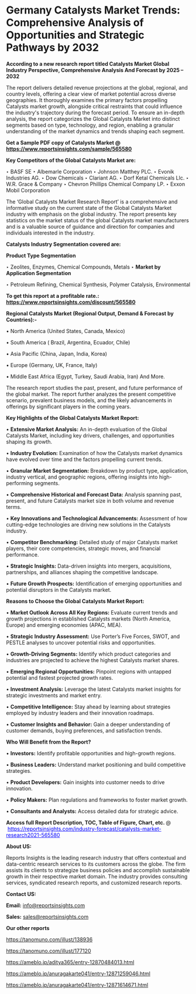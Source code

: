 # Germany Catalysts Market Trends: Comprehensive Analysis of Opportunities and Strategic Pathways by 2032

<strong>According to a new research report titled Catalysts Market Global Industry Perspective, Comprehensive Analysis And Forecast by 2025 – 2032</strong>

The report delivers detailed revenue projections at the global, regional, and country levels, offering a clear view of market potential across diverse geographies. It thoroughly examines the primary factors propelling Catalysts market growth, alongside critical restraints that could influence the industry's trajectory during the forecast period. To ensure an in-depth analysis, the report categorizes the Global Catalysts Market into distinct segments based on type, technology, and region, enabling a granular understanding of the market dynamics and trends shaping each segment.

<strong>Get a Sample PDF copy of Catalysts Market </strong><strong>@<a href=https://www.reportsinsights.com/sample/565580 style=color:#0000ff;> https://www.reportsinsights.com/sample/565580</a></strong></font>

<strong>Key Competitors of the Global Catalysts Market are:</strong>

‣ BASF SE
‣ Albemarle Corporation
‣ Johnson Matthey PLC.
‣ Evonik Industries AG.
‣ Dow Chemicals
‣ Clariant AG.
‣ Dorf Ketal Chemicals Llc.
‣ W.R. Grace & Company
‣ Chevron Phillips Chemical Company LP.
‣ Exxon Mobil Corporation

The ‘Global Catalysts Market Research Report’ is a comprehensive and informative study on the current state of the Global Catalysts Market industry with emphasis on the global industry. The report presents key statistics on the market status of the global Catalysts market manufacturers and is a valuable source of guidance and direction for companies and individuals interested in the industry.

<strong>Catalysts Industry Segmentation covered are:</strong>

<strong>Product Type Segmentation</strong>

‣ Zeolites, Enzymes, Chemical Compounds, Metals
‣ 
<strong>Market by Application Segmentation</strong>

‣ Petroleum Refining, Chemical Synthesis, Polymer Catalysis, Environmental

<strong>To get this report at a profitable rate.: <a href=https://www.reportsinsights.com/discount/565580 style=color:#0000ff;>https://www.reportsinsights.com/discount/565580</a></strong></font>

<strong>Regional Catalysts Market (Regional Output, Demand &amp; Forecast by Countries):-</strong>

• North America (United States, Canada, Mexico)

• South America ( Brazil, Argentina, Ecuador, Chile)

• Asia Pacific (China, Japan, India, Korea)

• Europe (Germany, UK, France, Italy)

• Middle East Africa (Egypt, Turkey, Saudi Arabia, Iran) And More.

The research report studies the past, present, and future performance of the global market. The report further analyzes the present competitive scenario, prevalent business models, and the likely advancements in offerings by significant players in the coming years.

<strong>Key Highlights of the Global Catalysts Market Report:</strong>

• <strong>Extensive Market Analysis:</strong> An in-depth evaluation of the Global Catalysts Market, including key drivers, challenges, and opportunities shaping its growth.

• <strong>Industry Evolution:</strong> Examination of how the Catalysts market dynamics have evolved over time and the factors propelling current trends.

• <strong>Granular Market Segmentation:</strong> Breakdown by product type, application, industry vertical, and geographic regions, offering insights into high-performing segments.

• <strong>Comprehensive Historical and Forecast Data:</strong> Analysis spanning past, present, and future Catalysts market size in both volume and revenue terms.

• <strong>Key Innovations and Technological Advancements:</strong> Assessment of how cutting-edge technologies are driving new solutions in the Catalysts industry.

• <strong>Competitor Benchmarking:</strong> Detailed study of major Catalysts market players, their core competencies, strategic moves, and financial performance.

• <strong>Strategic Insights:</strong> Data-driven insights into mergers, acquisitions, partnerships, and alliances shaping the competitive landscape.

• <strong>Future Growth Prospects:</strong> Identification of emerging opportunities and potential disruptors in the Catalysts market.

<strong>Reasons to Choose the Global Catalysts Market Report:</strong>

• <strong>Market Outlook Across All Key Regions:</strong> Evaluate current trends and growth projections in established Catalysts markets (North America, Europe) and emerging economies (APAC, MEA).

• <strong>Strategic Industry Assessment:</strong> Use Porter’s Five Forces, SWOT, and PESTLE analyses to uncover potential risks and opportunities.

• <strong>Growth-Driving Segments:</strong> Identify which product categories and industries are projected to achieve the highest Catalysts market shares.

• <strong>Emerging Regional Opportunities:</strong> Pinpoint regions with untapped potential and fastest projected growth rates.

• <strong>Investment Analysis:</strong> Leverage the latest Catalysts market insights for strategic investments and market entry.

• <strong>Competitive Intelligence:</strong> Stay ahead by learning about strategies employed by industry leaders and their innovation roadmaps.

• <strong>Customer Insights and Behavior:</strong> Gain a deeper understanding of customer demands, buying preferences, and satisfaction trends.

<strong>Who Will Benefit from the Report?</strong>

• <strong>Investors:</strong> Identify profitable opportunities and high-growth regions.

• <strong>Business Leaders:</strong> Understand market positioning and build competitive strategies.

• <strong>Product Developers:</strong> Gain insights into customer needs to drive innovation.

• <strong>Policy Makers:</strong> Plan regulations and frameworks to foster market growth.

• <strong>Consultants and Analysts:</strong> Access detailed data for strategic advice.
</ul>
<strong>Access full Report Description, TOC, Table of Figure, Chart, etc. </strong>@  <a href=https://reportsinsights.com/industry-forecast/catalysts-market-research2021-565580 style=color:#0000ff;>https://reportsinsights.com/industry-forecast/catalysts-market-research2021-565580</a></font>

<strong><strong>About US</strong>:</strong>

Reports Insights is the leading research industry that offers contextual and data-centric research services to its customers across the globe. The firm assists its clients to strategize business policies and accomplish sustainable growth in their respective market domain. The industry provides consulting services, syndicated research reports, and customized research reports.

<strong>Contact US:</strong>

<p class=""""><b>Email:</b> <a href=mailto:info@reportsinsights.com>info@reportsinsights.com</a></p>
<p class=""""><b>Sales:</b> <a href=mailto:sales@reportsinsights.com>sales@reportsinsights.com</a></p>

<strong>Our other reports</strong>

<a href=https://tanomuno.com/illust/138936>https://tanomuno.com/illust/138936</a>

<a href=https://tanomuno.com/illust/177120>https://tanomuno.com/illust/177120</a>

<a href=https://ameblo.jp/aditya365/entry-12870484013.html>https://ameblo.jp/aditya365/entry-12870484013.html</a>

<a href=https://ameblo.jp/anuragakarte041/entry-12871259046.html>https://ameblo.jp/anuragakarte041/entry-12871259046.html</a>

<a href=https://ameblo.jp/anuragakarte041/entry-12871614671.html>https://ameblo.jp/anuragakarte041/entry-12871614671.html</a>
